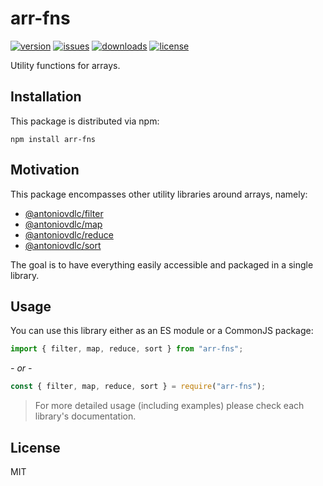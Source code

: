 # arr-fns

[![version](https://img.shields.io/npm/v/arr-fns.svg)](http://npm.im/arr-fns)
[![issues](https://img.shields.io/github/issues-raw/antoniovdlc/arr-fns.svg)](https://github.com/AntonioVdlC/arr-fns/issues)
[![downloads](https://img.shields.io/npm/dt/arr-fns.svg)](http://npm.im/arr-fns)
[![license](https://img.shields.io/npm/l/arr-fns.svg)](http://opensource.org/licenses/MIT)

Utility functions for arrays.

## Installation

This package is distributed via npm:

```
npm install arr-fns
```

## Motivation

This package encompasses other utility libraries around arrays, namely:
- [@antoniovdlc/filter](https://www.npmjs.com/package/@antoniovdlc/filter)
- [@antoniovdlc/map](https://www.npmjs.com/package/@antoniovdlc/map)
- [@antoniovdlc/reduce](https://www.npmjs.com/package/@antoniovdlc/reduce)
- [@antoniovdlc/sort](https://www.npmjs.com/package/@antoniovdlc/sort)

The goal is to have everything easily accessible and packaged in a single library.

## Usage

You can use this library either as an ES module or a CommonJS package:
```js
import { filter, map, reduce, sort } from "arr-fns";
```
*- or -*
```js
const { filter, map, reduce, sort } = require("arr-fns");
```

> For more detailed usage (including examples) please check each library's documentation.

## License
MIT
